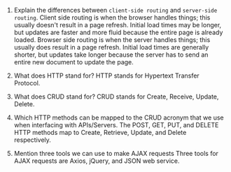 1.  Explain the differences between `client-side routing` and `server-side routing`.
Client side routing is when the browser handles things; this usually doesn't result in a page refresh. Initial load times may be longer, but updates are faster and more fluid because 
the entire page is already loaded. 
Browser side routing is when the server handles things; this usually does result in a page refresh. Initial load times are generally shorter, but updates take longer because the 
server has to send an entire new document to update the page.

1.  What does HTTP stand for?
HTTP stands for Hypertext Transfer Protocol.

1.  What does CRUD stand for?
CRUD stands for Create, Receive, Update, Delete.

1.  Which HTTP methods can be mapped to the CRUD acronym that we use when interfacing with APIs/Servers.
The POST, GET, PUT, and DELETE HTTP methods map to Create, Retrieve, Update, and Delete respectively.

1.  Mention three tools we can use to make AJAX requests
Three tools for AJAX requests are Axios, jQuery, and JSON web service.